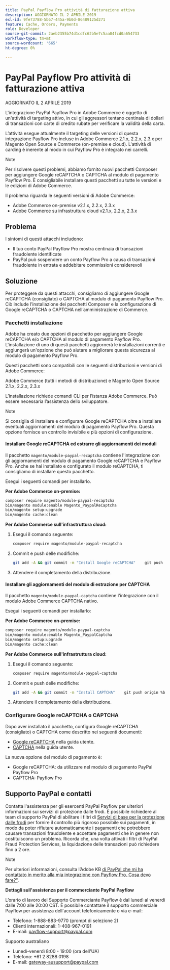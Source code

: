 ```yaml
---
title: PayPal Payflow Pro attività di fatturazione attiva
description: AGGIORNATO IL 2 APRILE 2019
exl-id: 9fe73788-5b67-445a-9b0d-86489125d271
feature: Cache, Orders, Payments
role: Developer
source-git-commit: 2aeb2355b74d1cdfc62b5e7c5aa04fcd0a654733
workflow-type: tm+mt
source-wordcount: '665'
ht-degree: 0%

---
```


# PayPal Payflow Pro attività di fatturazione attiva

AGGIORNATO IL 2 APRILE 2019

L&#39;integrazione PayPal Payflow Pro in Adobe Commerce è oggetto di un&#39;attività di targeting attivo, in cui gli aggressori tentano centinaia di dollari di transazioni con carte di credito rubate per verificare la validità della carta.

L’attività esegue attualmente il targeting delle versioni di questa integrazione Payflow Pro incluse in Adobe Commerce 2.1.x, 2.2.x, 2.3.x per Magento Open Source e Commerce (on-premise e cloud). L&#39;attività di carding è inerente al modo in cui Payflow Pro è integrato nei carrelli.

>[!NOTE]
>
>Per risolvere questi problemi, abbiamo fornito nuovi pacchetti Composer per aggiungere Google reCAPTCHA o CAPTCHA al modulo di pagamento Payflow Pro. È consigliabile installare questi pacchetti su tutte le versioni e le edizioni di Adobe Commerce.

Il problema riguarda le seguenti versioni di Adobe Commerce:

* Adobe Commerce on-premise v2.1.x, 2.2.x, 2.3.x
* Adobe Commerce su infrastruttura cloud v2.1.x, 2.2.x, 2.3.x

## Problema

I sintomi di questi attacchi includono:

* Il tuo conto PayPal Payflow Pro mostra centinaia di transazioni fraudolente identificate
* PayPal può sospendere un conto Payflow Pro a causa di transazioni fraudolente in entrata e addebitare commissioni considerevoli

## Soluzione

Per proteggere da questi attacchi, consigliamo di aggiungere Google reCAPTCHA (consigliato) o CAPTCHA al modulo di pagamento Payflow Pro. Ciò include l’installazione dei pacchetti Composer e la configurazione di Google reCAPTCHA o CAPTCHA nell’amministrazione di Commerce.

### Pacchetti installazione

Adobe ha creato due opzioni di pacchetto per aggiungere Google reCAPTCHA e/o CAPTCHA al modulo di pagamento Payflow Pro. L&#39;installazione di uno di questi pacchetti aggiornerà le installazioni correnti e aggiungerà un&#39;opzione che può aiutare a migliorare questa sicurezza al modulo di pagamento Payflow Pro.

Questi pacchetti sono compatibili con le seguenti distribuzioni e versioni di Adobe Commerce:

Adobe Commerce (tutti i metodi di distribuzione) e Magento Open Source 2.1.x, 2.2.x, 2.3.x

L’installazione richiede comandi CLI per l’istanza Adobe Commerce. Può essere necessaria l’assistenza dello sviluppatore.

>[!NOTE]
>
>Si consiglia di installare e configurare Google reCAPTCHA oltre a installare eventuali aggiornamenti del modulo di pagamento Payflow Pro. Questa opzione fornisce un controllo invisibile e più opzioni di configurazione.

#### Installare Google reCAPTCHA ed estrarre gli aggiornamenti dei moduli

Il pacchetto `magento/module-paypal-recaptcha` contiene l&#39;integrazione con gli aggiornamenti del modulo di pagamento Google reCAPTCHA e Payflow Pro. Anche se hai installato e configurato il modulo reCAPTCHA, ti consigliamo di installare questo pacchetto.

Esegui i seguenti comandi per installarlo.

**Per Adobe Commerce on-premise:**

```bash
composer require magento/module-paypal-recaptcha
bin/magento module:enable Magento_PaypalReCaptcha
bin/magento setup:upgrade
bin/magento cache:clean
```

**Per Adobe Commerce sull&#39;infrastruttura cloud:**

1. Esegui il comando seguente:

   ```bash
   composer require magento/module-paypal-recaptcha
   ```

1. Commit e push delle modifiche:

   ```bash
   git add -A && git commit -m "Install Google reCAPTCHA"    git push origin %branch_name%
   ```

1. Attendere il completamento della distribuzione.

#### Installare gli aggiornamenti del modulo di estrazione per CAPTCHA

Il pacchetto `magento/module-paypal-captcha` contiene l&#39;integrazione con il modulo Adobe Commerce CAPTCHA nativo.

Esegui i seguenti comandi per installarlo:

**Per Adobe Commerce on-premise:**

```bash
composer require magento/module-paypal-captcha
bin/magento module:enable Magento_PaypalCaptcha
bin/magento setup:upgrade
bin/magento cache:clean
```

**Per Adobe Commerce sull&#39;infrastruttura cloud:**

1. Esegui il comando seguente:

   ```bash
   composer require magento/module-paypal-captcha
   ```

1. Commit e push delle modifiche:

   ```bash
   git add -A && git commit -m "Install CAPTCHA"    git push origin %branch_name%
   ```

1. Attendere il completamento della distribuzione.

### Configurare Google reCAPTCHA o CAPTCHA

Dopo aver installato il pacchetto, configura Google reCAPTCHA (consigliato) o CAPTCHA come descritto nei seguenti documenti:

* [Google reCAPTCHA](https://experienceleague.adobe.com/it/docs/commerce-admin/systems/security/captcha/security-google-recaptcha) nella guida utente.
* [CAPTCHA](https://experienceleague.adobe.com/it/docs/commerce-admin/systems/security/captcha/security-captcha) nella guida utente.

La nuova opzione del modulo di pagamento è:

* Google reCAPTCHA: da utilizzare nel modulo di pagamento PayPal Payflow Pro
* CAPTCHA: Payflow Pro

## Supporto PayPal e contatti

Contatta l&#39;assistenza per gli esercenti PayPal Payflow per ulteriori informazioni sui servizi di protezione dalle frodi. È possibile richiedere al team di supporto PayPal di abilitare i filtri di [Servizi di base per la protezione dalle frodi](https://developer.paypal.com/api/nvp-soap/payflow/fraud-protection/) per fornire il controllo più rigoroso possibile sui pagamenti, in modo da poter rifiutare automaticamente i pagamenti che potrebbero causare transazioni fraudolente e accettare pagamenti che in genere non costituiscono un problema. Ricorda che, una volta attivati i filtri di PayPal Fraud Protection Services, la liquidazione delle transazioni può richiedere fino a 2 ore.

>[!NOTE]
>
>Per ulteriori informazioni, consulta l’Adobe KB [ di PayPal che mi ha contattato in merito alla mia integrazione con Payflow Pro. Cosa devo fare?&quot;](https://www.paypal.com/us/smarthelp/article/ts2242).

**Dettagli sull&#39;assistenza per il commerciante PayPal Payflow**

L’orario di lavoro del Supporto Commerciante Payflow è dal lunedì al venerdì dalle 7:00 alle 20:00 CST. È possibile contattare il supporto commerciale Payflow per assistenza dell&#39;account telefonicamente o via e-mail:

* Telefono: 1-888-883-9770 (prompt di selezione 2)
* Clienti internazionali: 1-408-967-0191
* E-mail: [payflow-support@paypal.com](mailto:payflow-support@paypal.com)

Supporto australiano

* Lunedì-venerdì 8:00 - 19:00 (ora dell&#39;UA)
* Telefono: +61 2 8288 0198
* E-mail: [gateway-ausupport@paypal.com](mailto:gateway-ausupport@paypal.com)
